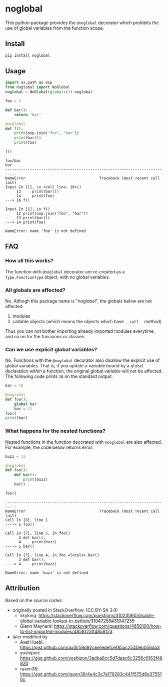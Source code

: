 # noglobal

This python package provides the `@noglobal` decorator which prohibits the use of global variables from the function scope.

## Install

```bash
pip install noglobal
```

## Usage

```python
import os.path as osp
from noglobal import NoGlobal
noglobal = NoGlobal(globals()).noglobal

foo = 3

def bar():
    return "bar"

@noglobal
def f():
    print(osp.join("foo", "bar"))
    print(bar())
    print(foo)

f()
```
```
foo/bar
bar
---------------------------------------------------------------------------
NameError                                 Traceback (most recent call last)
Input In [1], in <cell line: 16>()
     13     print(bar())
     14     print(foo)
---> 16 f()

Input In [1], in f()
     12 print(osp.join("foo", "bar"))
     13 print(bar())
---> 14 print(foo)

NameError: name 'foo' is not defined
```

## FAQ

### How all this works?

The function with `@noglobal` decorator are re-created as a `type.FunctionType` object, with no global variables.

### All globals are affected?

No. Althogh this package name is "noglobal", the globals below are not affected:
1. modules
2. callable objects (which means the objects which have `__call__` method)

Thus you can not bother importing already imported modules everytime, and so on for the funcsions or classes.

### Can we use explicit global variables?

No. Functions with the `@noglobal` decorator also disallow the explicit use of global variables. That is, if you update a variable bound by a `global` declaration within a function, the original global variable will not be affected.
The following code prints `10` on the standard output.

```python
bar = 10

@noglobal
def foo():
    global bar
    bar = 11
foo()
print(bar)
```

### What happens for the nested functions?

Nested functions in the function decorated with `@noglobal` are also affected.
For example, the code below returns error:

```python
buzz = 11

@noglobal
def foo():
    def bar():
        print(buzz)
    bar()

foo()
```

```
---------------------------------------------------------------------------
NameError                                 Traceback (most recent call last)
Cell In [8], line 1
----> 1 foo()

Cell In [7], line 5, in foo()
      3 def bar():
      4     print(buzz)
----> 5 bar()

Cell In [7], line 4, in foo.<locals>.bar()
      3 def bar():
----> 4     print(buzz)

NameError: name 'buzz' is not defined
```

## Attribution

Based on the source codes:
- originally posted in StackOverflow: (CC BY-SA 3.0)
  - skyking: https://stackoverflow.com/questions/31023060/disable-global-variable-lookup-in-python/31047259#31047259
  - Glenn Maynard: https://stackoverflow.com/questions/4858100/how-to-list-imported-modules/4858123#4858123
- later modified by
  - Axel Huebl: https://gist.github.com/ax3l/59d92c6e1edefcef85ac2540eb056da3
  - yoshipon: https://gist.github.com/yoshipon/3adba8cc5d7daac6c3256c9163f48920
  - raven38: https://gist.github.com/raven38/4e4c3c7a179283c441f575d6e375510c
